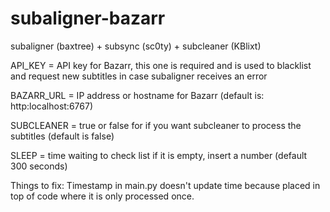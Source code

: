 # subaligner-bazarr
subaligner (baxtree) + subsync (sc0ty) + subcleaner (KBlixt)

API_KEY = API key for Bazarr, this one is required and is used to blacklist and request new subtitles in case subaligner receives an error

BAZARR_URL = IP address or hostname for Bazarr (default is: http:localhost:6767)

SUBCLEANER = true or false for if you want subcleaner to process the subtitles (default is false)

SLEEP = time waiting to check list if it is empty, insert a number (default 300 seconds)


Things to fix:
Timestamp in main.py doesn't update time because placed in top of code where it is only processed once.
